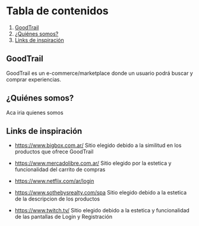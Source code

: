 # Tabla de contenidos 
1. [GoodTrail](#goodTrail)
2. [¿Quiénes somos?](#quienesSomos)
3. [Links de inspiración](#links)

## GoodTrail <a name="goodTrail"></a>
GoodTrail es un e-commerce/marketplace donde un usuario podrá buscar y comprar experiencias.

## ¿Quiénes somos? <a name="quienesSomos"></a>
Aca iria quienes somos 

## Links de inspiración <a name="links"></a>
* https://www.bigbox.com.ar/
    Sitio elegido debido a la similitud en los productos que ofrece GoodTrail
* https://www.mercadolibre.com.ar/
    Sitio elegido por la estetica y funcionalidad del carrito de compras

* https://www.netflix.com/ar/login

* https://www.sothebysrealty.com/spa
    Sitio elegido debido a la estetica de la descripcion de los productos
* https://www.twitch.tv/
    Sitio elegido debido a la estetica y funcionalidad de las pantallas de Login y Registración